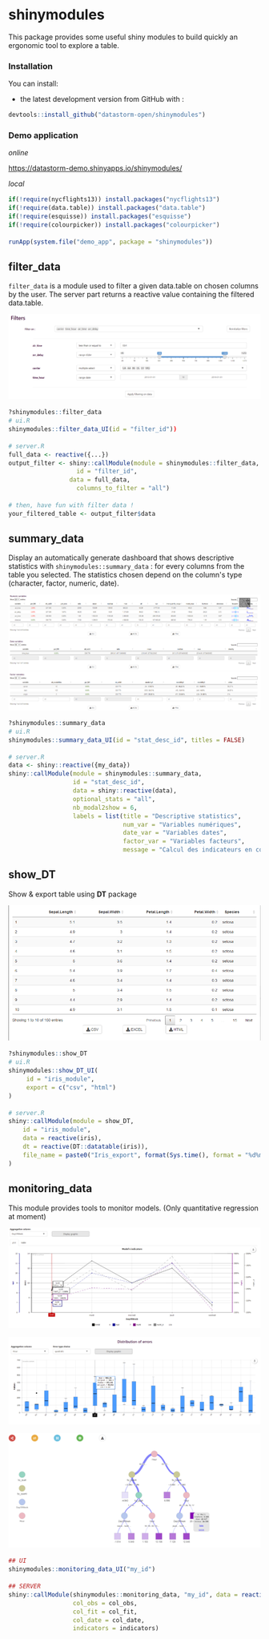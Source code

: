 # shinymodules

This package provides some useful shiny modules to build quickly an ergonomic tool to explore a table.

### Installation

You can install:

-   the latest development version from GitHub with :

``` r
devtools::install_github("datastorm-open/shinymodules")
```

### Demo application

*online*

https://datastorm-demo.shinyapps.io/shinymodules/

*local*

``` r
if(!require(nycflights13)) install.packages("nycflights13")
if(!require(data.table)) install.packages("data.table")
if(!require(esquisse)) install.packages("esquisse")
if(!require(colourpicker)) install.packages("colourpicker")

runApp(system.file("demo_app", package = "shinymodules"))
```

## filter_data

``filter_data`` is a module used to filter a given data.table on chosen columns by the user. The server part returns a reactive value containing the filtered data.table.

![img1](inst/demo_app/www/img/filter_data.png)

```r
?shinymodules::filter_data
# ui.R
shinymodules::filter_data_UI(id = "filter_id"))

# server.R
full_data <- reactive({...})
output_filter <- shiny::callModule(module = shinymodules::filter_data, 
				   id = "filter_id",
			     data = full_data,
				   columns_to_filter = "all")

# then, have fun with filter data !
your_filtered_table <- output_filter$data
```

## summary_data

Display an automatically generate dashboard that shows descriptive statistics with `shinymodules::summary_data` : for every columns from the table you selected. The statistics chosen depend on the column's type (character, factor, numeric, date).

![img1](inst/demo_app/www/img/summary_data.png)

```r
?shinymodules::summary_data
# ui.R
shinymodules::summary_data_UI(id = "stat_desc_id", titles = FALSE)

# server.R
data <- shiny::reactive({my_data})
shiny::callModule(module = shinymodules::summary_data, 
				  id = "stat_desc_id",
   				  data = shiny::reactive(data),
				  optional_stats = "all",
				  nb_modal2show = 6, 
				  labels = list(title = "Descriptive statistics",
				     			num_var = "Variables numériques",
								date_var = "Variables dates",
								factor_var = "Variables facteurs",
								message = "Calcul des indicateurs en cours..."))
```

## show_DT

Show & export table using **DT** package

![img1](inst/demo_app/www/img/show_dt.png)

```r
?shinymodules::show_DT
# ui.R
shinymodules::show_DT_UI(
     id = "iris_module", 
     export = c("csv", "html")
)

# server.R
shiny::callModule(module = show_DT, 
    id = "iris_module", 
    data = reactive(iris), 
    dt = reactive(DT::datatable(iris)), 
    file_name = paste0("Iris_export", format(Sys.time(), format = "%d%m%Y_%H%M%S"))
)
```


## monitoring_data

This module provides tools to monitor models. (Only quantitative regression at moment)

![img1](inst/demo_app/www/img/monitoring_data_1.png)

![img2](inst/demo_app/www/img/monitoring_data_2.png)

![img3](inst/demo_app/www/img/monitoring_data_3.png)

```r
## UI
shinymodules::monitoring_data_UI("my_id")

## SERVER
shiny::callModule(shinymodules::monitoring_data, "my_id", data = reactive(data), 
                  col_obs = col_obs,
                  col_fit = col_fit,
                  col_date = col_date,
                  indicators = indicators)
```
